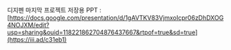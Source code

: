 디지펜 마지막 프로젝트 저장용
PPT : [https://docs.google.com/presentation/d/1gAVTKV83VjmxoIcpr06zDhDXOG4NOJXM/edit?usp=sharing&ouid=118221862704876437667&rtpof=true&sd=true](https://iii.ad/c31eb1)
